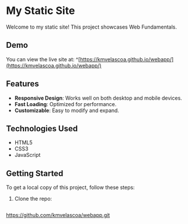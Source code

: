 # My Static Site

Welcome to my static site! This project showcases Web Fundamentals.

## Demo

You can view the live site at: ^[https://kmvelascoa.github.io/webapp/](https://kmvelascoa.github.io/webapp/)

## Features

- **Responsive Design**: Works well on both desktop and mobile devices.
- **Fast Loading**: Optimized for performance.
- **Customizable**: Easy to modify and expand.

## Technologies Used

- HTML5
- CSS3
- JavaScript

## Getting Started

To get a local copy of this project, follow these steps:

1. Clone the repo:
   ```bash
https://github.com/kmvelascoa/webapp.git

